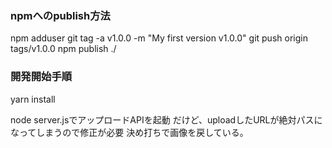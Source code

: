 ### npmへのpublish方法

npm adduser
git tag -a v1.0.0 -m "My first version v1.0.0"
git push origin tags/v1.0.0
npm publish ./


### 開発開始手順
yarn install

node server.jsでアップロードAPIを起動
だけど、uploadしたURLが絶対パスになってしまうので修正が必要
決め打ちで画像を戻している。
